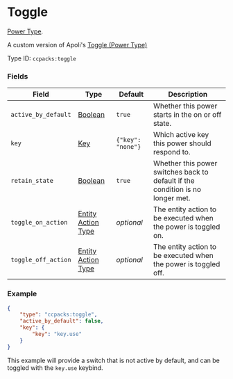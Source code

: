 # Toggle

[Power Type](../power_types.md).

A custom version of Apoli's [Toggle (Power Type)](https://origins.readthedocs.io/en/latest/types/power_types/toggle/)

Type ID: `ccpacks:toggle`

### Fields

Field  | Type | Default | Description
-------|------|---------|-------------
`active_by_default` | [Boolean](../data_types/boolean.md) | `true` | Whether this power starts in the on or off state.
`key` | [Key](https://apoli.readthedocs.io/en/latest/types/data_types/key/) | `{"key": "none"}` | Which active key this power should respond to.
`retain_state` | [Boolean](../data_types/boolean.md) | `true` | Whether this power switches back to default if the condition is no longer met.
`toggle_on_action` | [Entity Action Type](https://origins.readthedocs.io/en/latest/types/entity_action_types/) | _optional_ | The entity action to be executed when the power is toggled on.
`toggle_off_action` | [Entity Action Type](https://origins.readthedocs.io/en/latest/types/entity_action_types/) | _optional_ | The entity action to be executed when the power is toggled off.

### Example
```json
{
    "type": "ccpacks:toggle",
    "active_by_default": false,
    "key": {
        "key": "key.use"
    }
}
```
This example will provide a switch that is not active by default, and can be toggled with the `key.use` keybind.
